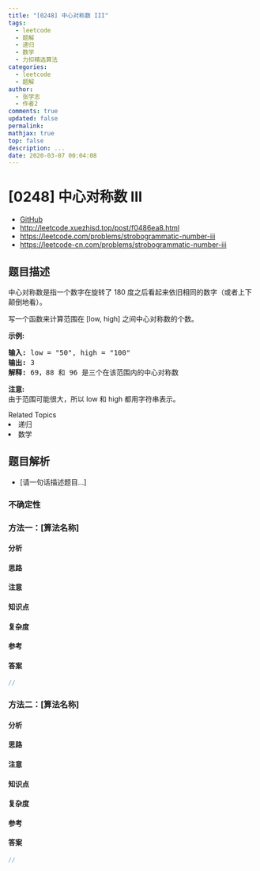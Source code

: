 ```yaml
---
title: "[0248] 中心对称数 III"
tags:
  - leetcode
  - 题解
  - 递归
  - 数学
  - 力扣精选算法
categories:
  - leetcode
  - 题解
author:
  - 张学志
  - 作者2
comments: true
updated: false
permalink:
mathjax: true
top: false
description: ...
date: 2020-03-07 00:04:08
---
```



# [0248] 中心对称数 III
* [GitHub](https://github.com/algoboy101/LeetCodeCrowdsource/tree/master/_posts/QA/%5B0248%5D%20%E4%B8%AD%E5%BF%83%E5%AF%B9%E7%A7%B0%E6%95%B0%20III.md)
* http://leetcode.xuezhisd.top/post/f0486ea8.html
* https://leetcode.com/problems/strobogrammatic-number-iii
* https://leetcode-cn.com/problems/strobogrammatic-number-iii


## 题目描述

<p>中心对称数是指一个数字在旋转了&nbsp;180 度之后看起来依旧相同的数字（或者上下颠倒地看）。</p>

<p>写一个函数来计算范围在 [low, high] 之间中心对称数的个数。</p>

<p><strong>示例:</strong></p>

<pre><strong>输入:</strong> low = &quot;50&quot;, high = &quot;100&quot;
<strong>输出:</strong> 3 
<strong>解释: </strong>69，88 和 96 是三个在该范围内的中心对称数</pre>

<p><strong>注意:</strong><br>
由于范围可能很大，所以 low 和 high 都用字符串表示。</p>
<div><div>Related Topics</div><div><li>递归</li><li>数学</li></div></div>


## 题目解析
* [请一句话描述题目...]

### 不确定性


### 方法一：[算法名称]

#### 分析

#### 思路

#### 注意

#### 知识点

#### 复杂度

#### 参考

#### 答案

```cpp
//
```


### 方法二：[算法名称]

#### 分析

#### 思路

#### 注意

#### 知识点

#### 复杂度

#### 参考

#### 答案

```cpp
//
```


